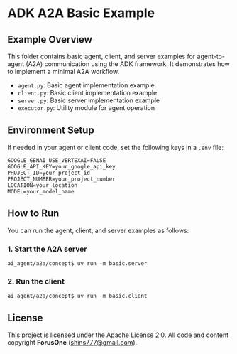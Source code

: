 # ADK A2A Basic Example

## Example Overview
This folder contains basic agent, client, and server examples for agent-to-agent (A2A) communication using the ADK framework. It demonstrates how to implement a minimal A2A workflow.

- `agent.py`: Basic agent implementation example
- `client.py`: Basic client implementation example
- `server.py`: Basic server implementation example
- `executor.py`: Utility module for agent operation

## Environment Setup
If needed in your agent or client code, set the following keys in a `.env` file:

```
GOOGLE_GENAI_USE_VERTEXAI=FALSE
GOOGLE_API_KEY=your_google_api_key
PROJECT_ID=your_project_id
PROJECT_NUMBER=your_project_number
LOCATION=your_location
MODEL=your_model_name
```

## How to Run

You can run the agent, client, and server examples as follows:

### 1. Start the A2A server

```
ai_agent/a2a/concept$ uv run -m basic.server
```

### 2. Run the client

```
ai_agent/a2a/concept$ uv run -m basic.client
```

## License
This project is licensed under the Apache License 2.0. All code and content copyright **ForusOne** (shins777@gmail.com).